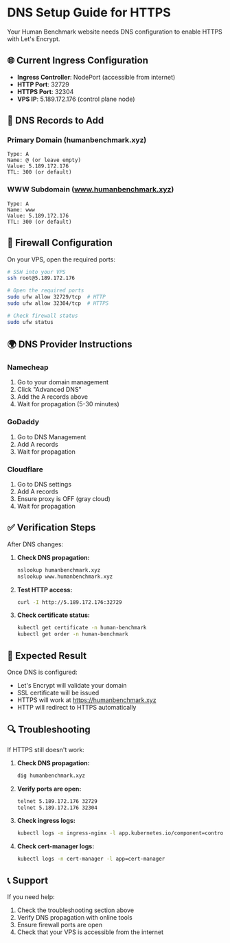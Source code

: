 # DNS Setup Guide for HTTPS

Your Human Benchmark website needs DNS configuration to enable HTTPS with Let's Encrypt.

## 🌐 **Current Ingress Configuration**

- **Ingress Controller**: NodePort (accessible from internet)
- **HTTP Port**: 32729
- **HTTPS Port**: 32304
- **VPS IP**: 5.189.172.176 (control plane node)

## 📝 **DNS Records to Add**

### **Primary Domain (humanbenchmark.xyz)**
```
Type: A
Name: @ (or leave empty)
Value: 5.189.172.176
TTL: 300 (or default)
```

### **WWW Subdomain (www.humanbenchmark.xyz)**
```
Type: A
Name: www
Value: 5.189.172.176
TTL: 300 (or default)
```

## 🔧 **Firewall Configuration**

On your VPS, open the required ports:

```bash
# SSH into your VPS
ssh root@5.189.172.176

# Open the required ports
sudo ufw allow 32729/tcp  # HTTP
sudo ufw allow 32304/tcp  # HTTPS

# Check firewall status
sudo ufw status
```

## 🌍 **DNS Provider Instructions**

### **Namecheap**
1. Go to your domain management
2. Click "Advanced DNS"
3. Add the A records above
4. Wait for propagation (5-30 minutes)

### **GoDaddy**
1. Go to DNS Management
2. Add A records
3. Wait for propagation

### **Cloudflare**
1. Go to DNS settings
2. Add A records
3. Ensure proxy is OFF (gray cloud)
4. Wait for propagation

## ✅ **Verification Steps**

After DNS changes:

1. **Check DNS propagation:**
   ```bash
   nslookup humanbenchmark.xyz
   nslookup www.humanbenchmark.xyz
   ```

2. **Test HTTP access:**
   ```bash
   curl -I http://5.189.172.176:32729
   ```

3. **Check certificate status:**
   ```bash
   kubectl get certificate -n human-benchmark
   kubectl get order -n human-benchmark
   ```

## 🚀 **Expected Result**

Once DNS is configured:
- Let's Encrypt will validate your domain
- SSL certificate will be issued
- HTTPS will work at https://humanbenchmark.xyz
- HTTP will redirect to HTTPS automatically

## 🔍 **Troubleshooting**

If HTTPS still doesn't work:

1. **Check DNS propagation:**
   ```bash
   dig humanbenchmark.xyz
   ```

2. **Verify ports are open:**
   ```bash
   telnet 5.189.172.176 32729
   telnet 5.189.172.176 32304
   ```

3. **Check ingress logs:**
   ```bash
   kubectl logs -n ingress-nginx -l app.kubernetes.io/component=controller
   ```

4. **Check cert-manager logs:**
   ```bash
   kubectl logs -n cert-manager -l app=cert-manager
   ```

## 📞 **Support**

If you need help:
1. Check the troubleshooting section above
2. Verify DNS propagation with online tools
3. Ensure firewall ports are open
4. Check that your VPS is accessible from the internet
